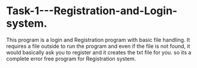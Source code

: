 # Task-1---Registration-and-Login-system.
This program is a login and Registration program with basic file handling. It requires a file outside to run the program and even if the file is not found, it would basically ask you to register and it creates the txt file for you. so its a complete error free program for Registration system.    
